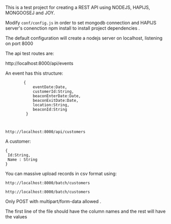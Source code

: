 This is a test project for creating a REST API using NODEJS, HAPIJS, MONGOOSEJ and JOY.

Modify `conf/config.js` in order to set mongodb connection and HAPIJS server's conenction
npm install  to install project dependencies .

The default configuration will create a nodejs server on localhost, listening  on port 8000 

The api test routes are:

http://localhost:8000/api/events

An event has this structure:
```
        {
            eventDate:Date,
            customerId:String,
            beaconEnterDate:Date,
            beaconExitDate:Date,
            location:String,
            beaconId:String
         }



http://localhost:8000/api/customers
```
A customer:
```
{
 Id:String,
 Name : String
}
```
You can massive upload records in csv format using:
```
http://localhost:8000/batch/customers

http://localhost:8000/batch/customers
```
Only POST  with multipart/form-data allowed .

The first line of the file should have the column names
and the rest will have the values